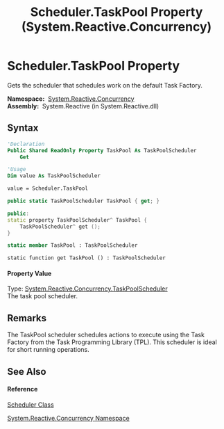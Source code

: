 ﻿---
title: Scheduler.TaskPool Property  (System.Reactive.Concurrency)
TOCTitle: TaskPool Property
ms:assetid: P:System.Reactive.Concurrency.Scheduler.TaskPool
ms:mtpsurl: https://msdn.microsoft.com/en-us/library/system.reactive.concurrency.scheduler.taskpool(v=VS.103)
ms:contentKeyID: 36069126
ms.date: 06/28/2011
mtps_version: v=VS.103
f1_keywords:
- System.Reactive.Concurrency.Scheduler.get_TaskPool
- System.Reactive.Concurrency.Scheduler.TaskPool
dev_langs:
- CSharp
- JScript
- VB
- FSharp
- c++
---

# Scheduler.TaskPool Property

Gets the scheduler that schedules work on the default Task Factory.

**Namespace:**  [System.Reactive.Concurrency](hh229042\(v=vs.103\).md)  
**Assembly:**  System.Reactive (in System.Reactive.dll)

## Syntax

``` vb
'Declaration
Public Shared ReadOnly Property TaskPool As TaskPoolScheduler
    Get
```

``` vb
'Usage
Dim value As TaskPoolScheduler

value = Scheduler.TaskPool
```

``` csharp
public static TaskPoolScheduler TaskPool { get; }
```

``` c++
public:
static property TaskPoolScheduler^ TaskPool {
    TaskPoolScheduler^ get ();
}
```

``` fsharp
static member TaskPool : TaskPoolScheduler
```

``` jscript
static function get TaskPool () : TaskPoolScheduler
```

#### Property Value

Type: [System.Reactive.Concurrency.TaskPoolScheduler](hh229933\(v=vs.103\).md)  
The task pool scheduler.  

## Remarks

The TaskPool scheduler schedules actions to execute using the Task Factory from the Task Programming Library (TPL). This scheduler is ideal for short running operations.

## See Also

#### Reference

[Scheduler Class](hh229170\(v=vs.103\).md)

[System.Reactive.Concurrency Namespace](hh229042\(v=vs.103\).md)

